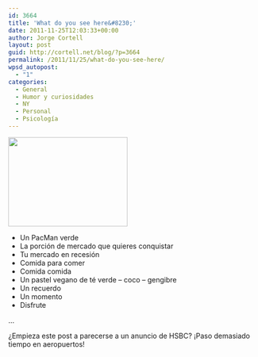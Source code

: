 ```yaml
---
id: 3664
title: 'What do you see here&#8230;'
date: 2011-11-25T12:03:33+00:00
author: Jorge Cortell
layout: post
guid: http://cortell.net/blog/?p=3664
permalink: /2011/11/25/what-do-you-see-here/
wpsd_autopost:
  - "1"
categories:
  - General
  - Humor y curiosidades
  - NY
  - Personal
  - Psicología
---
```

<img class="aligncenter" title="Green Tea Cake" src="http://farm8.staticflickr.com/7150/6416111893_3a50d7f9d8_m.jpg" alt="" width="240" height="180" />

  * Un PacMan verde
  * La porción de mercado que quieres conquistar
  * Tu mercado en recesión
  * Comida para comer
  * Comida comida
  * Un pastel vegano de té verde &#8211; coco &#8211; gengibre
  * Un recuerdo
  * Un momento
  * Disfrute

&#8230;

¿Empieza este post a parecerse a un anuncio de HSBC? ¡Paso demasiado tiempo en aeropuertos!